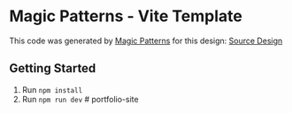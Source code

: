 # Magic Patterns - Vite Template

This code was generated by [Magic Patterns](https://magicpatterns.com) for this design: [Source Design](https://www.magicpatterns.com/c/2ckkztwe4vgx4cxuvl98v3)

## Getting Started

1. Run `npm install`
2. Run `npm run dev`
#   p o r t f o l i o - s i t e  
 